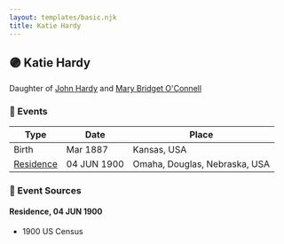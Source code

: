 ```yaml
---
layout: templates/basic.njk
title: Katie Hardy
---
```

## 🟣 Katie Hardy

Daughter of [John Hardy](/people/5/56182816) and [Mary Bridget O'Connell](/people/4/47047024)

### 📆 Events

Type | Date | Place
------ | ------ | ------
Birth | Mar 1887 | Kansas, USA
[Residence](#event-1) | 04 JUN 1900 | Omaha, Douglas, Nebraska, USA

### 📰 Event Sources

#### <a id="event-1"></a> Residence, 04 JUN 1900
* 1900 US Census